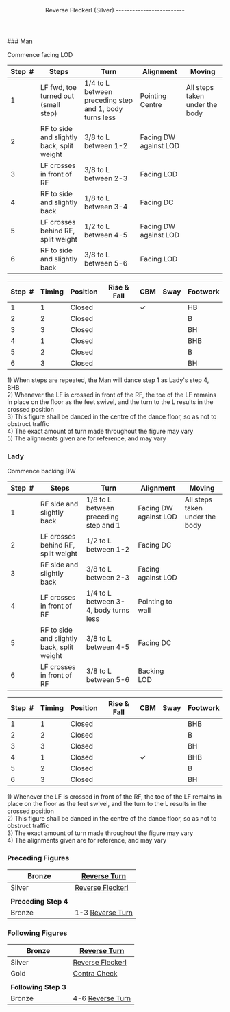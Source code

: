 <header>Reverse Fleckerl (Silver)
-------------------------

 </header>### Man

Commence facing LOD

 | **Step<span style="color:white">\_</span>\#** | **Steps** | **Turn** | **Alignment** | **Moving** |
|---|---|---|---|---|
| 1 | LF fwd, toe turned out (small step) | 1/4 to L between preceding step and 1, body turns less | Pointing Centre | All steps taken under the body |
| 2 | RF to side and slightly back, split weight | 3/8 to L between 1-2 | Facing DW against LOD |
| 3 | LF crosses in front of RF | 3/8 to L between 2-3 | Facing LOD |
| 4 | RF to side and slightly back | 1/8 to L between 3-4 | Facing DC |
| 5 | LF crosses behind RF, split weight | 1/2 to L between 4-5 | Facing DW against LOD |
| 6 | RF to side and slightly back | 3/8 to L between 5-6 | Facing LOD |

 | **Step<span style="color:white">\_</span>\#** | **Timing** | **Position** | **Rise &amp; Fall** | **CBM** | **Sway** | **Footwork** |
|---|---|---|---|---|---|---|
| 1 | 1 | Closed |  | ✓ |  | HB |
| 2 | 2 | Closed |  |  |  | B |
| 3 | 3 | Closed |  |  |  | BH |
| 4 | 1 | Closed |  |  |  | BHB |
| 5 | 2 | Closed |  |  |  | B |
| 6 | 3 | Closed |  |  |  | BH |

1\) When steps are repeated, the Man will dance step 1 as Lady's step 4, BHB  
 2) Whenever the LF is crossed in front of the RF, the toe of the LF remains in place on the floor as the feet swivel, and the turn to the L results in the crossed position  
 3) This figure shall be danced in the centre of the dance floor, so as not to obstruct traffic  
 4) The exact amount of turn made throughout the figure may vary  
 5) The alignments given are for reference, and may vary

### Lady

Commence backing DW

 | **Step<span style="color:white">\_</span>\#** | **Steps** | **Turn** | **Alignment** | **Moving** |
|---|---|---|---|---|
| 1 | RF side and slightly back | 1/8 to L between preceding step and 1 | Facing DW against LOD | All steps taken under the body |
| 2 | LF crosses behind RF, split weight | 1/2 to L between 1-2 | Facing DC |
| 3 | RF side and slightly back | 3/8 to L between 2-3 | Facing against LOD |
| 4 | LF crosses in front of RF | 1/4 to L between 3-4, body turns less | Pointing to wall |
| 5 | RF to side and slightly back, split weight | 3/8 to L between 4-5 | Facing DC |
| 6 | LF crosses in front of RF | 3/8 to L between 5-6 | Backing LOD |

 | **Step<span style="color:white">\_</span>\#** | **Timing** | **Position** | **Rise &amp; Fall** | **CBM** | **Sway** | **Footwork** |
|---|---|---|---|---|---|---|
| 1 | 1 | Closed |  |  |  | BHB |
| 2 | 2 | Closed |  |  |  | B |
| 3 | 3 | Closed |  |  |  | BH |
| 4 | 1 | Closed |  | ✓ |  | BHB |
| 5 | 2 | Closed |  |  |  | B |
| 6 | 3 | Closed |  |  |  | BH |

1\) Whenever the LF is crossed in front of the RF, the toe of the LF remains in place on the floor as the feet swivel, and the turn to the L results in the crossed position  
 2) This figure shall be danced in the centre of the dance floor, so as not to obstruct traffic  
 3) The exact amount of turn made throughout the figure may vary  
 4) The alignments given are for reference, and may vary

### Preceding Figures

 | Bronze | [Reverse Turn](reverse_turn.md) |
|---|---|
| Silver | [Reverse Fleckerl](reverse_fleckerl.md) |
|  |  |
| **Preceding Step 4** |  |
| Bronze | 1-3 [Reverse Turn](reverse_turn.md) |

### Following Figures

 | Bronze | [Reverse Turn](reverse_turn.md) |
|---|---|
| Silver | [Reverse Fleckerl](reverse_fleckerl.md) |
| Gold | [Contra Check](contra_check.md) |
|  |  |
| **Following Step 3** |  |
| Bronze | 4-6 [Reverse Turn](reverse_turn.md) |